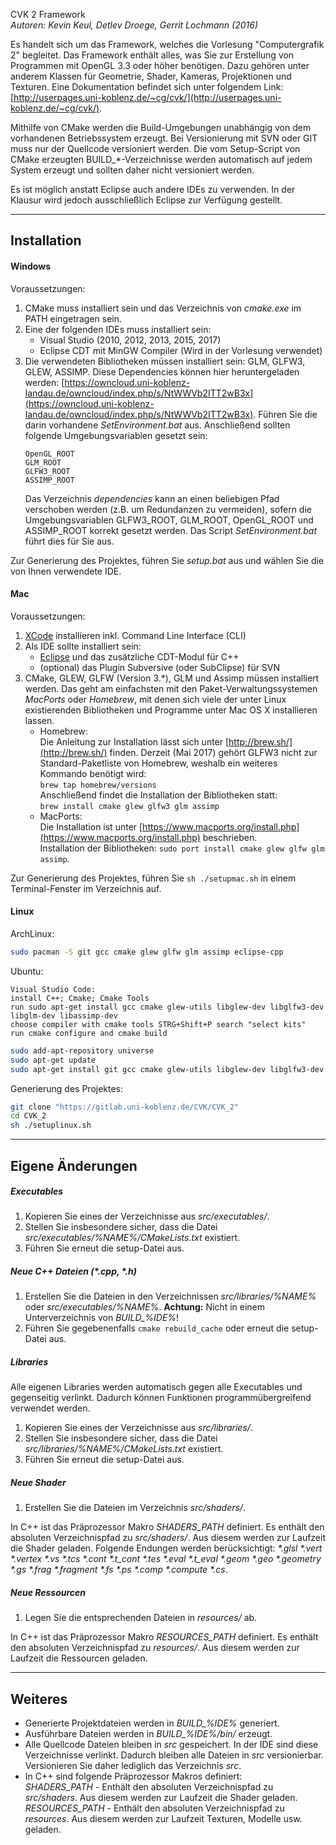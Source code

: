 CVK 2 Framework  
_Autoren: Kevin Keul, Detlev Droege, Gerrit Lochmann (2016)_  


Es handelt sich um das Framework, welches die Vorlesung "Computergrafik 2" begleitet. Das Framework enthält alles, was Sie zur Erstellung von Programmen mit OpenGL 3.3 oder höher benötigen. Dazu gehören unter anderem Klassen für Geometrie, Shader, Kameras, Projektionen und Texturen.
Eine Dokumentation befindet sich unter folgendem Link: [http://userpages.uni-koblenz.de/~cg/cvk/](http://userpages.uni-koblenz.de/~cg/cvk/).  

Mithilfe von CMake werden die Build-Umgebungen unabhängig von dem vorhandenen Betriebssystem erzeugt. Bei Versionierung mit SVN oder GIT muss nur der Quellcode versioniert werden. Die vom Setup-Script von CMake erzeugten BUILD_*-Verzeichnisse werden automatisch auf jedem System erzeugt und sollten daher nicht versioniert werden.  

Es ist möglich anstatt Eclipse auch andere IDEs zu verwenden. In der Klausur
wird jedoch ausschließlich Eclipse zur Verfügung gestellt.


----------------------------------------------------------------------------



## Installation

#### Windows

Voraussetzungen:
1. CMake muss installiert sein und das Verzeichnis von _cmake.exe_ im PATH eingetragen sein.
2. Eine der folgenden IDEs muss installiert sein:
   - Visual Studio (2010, 2012, 2013, 2015, 2017)
   - Eclipse CDT mit MinGW Compiler (Wird in der Vorlesung verwendet)
3. Die verwendeten Bibliotheken müssen installiert sein: GLM, GLFW3, GLEW, ASSIMP.
   Diese Dependencies können hier heruntergeladen werden: [https://owncloud.uni-koblenz-landau.de/owncloud/index.php/s/NtWWVb2ITT2wB3x](https://owncloud.uni-koblenz-landau.de/owncloud/index.php/s/NtWWVb2ITT2wB3x).
   Führen Sie die darin vorhandene _SetEnvironment.bat_ aus.
   Anschließend sollten folgende Umgebungsvariablen gesetzt sein:
   ```
   OpenGL_ROOT
   GLM_ROOT
   GLFW3_ROOT
   ASSIMP_ROOT
   ```
   Das Verzeichnis _dependencies_ kann an einen beliebigen Pfad verschoben werden (z.B. um Redundanzen zu vermeiden), sofern die Umgebungsvariablen GLFW3\_ROOT, GLM\_ROOT, OpenGL\_ROOT und ASSIMP\_ROOT korrekt gesetzt werden. Das Script _SetEnvironment.bat_ führt dies für Sie aus.

Zur Generierung des Projektes, führen Sie _setup.bat_ aus und wählen Sie die von Ihnen verwendete IDE.



#### Mac

Voraussetzungen:
1. [XCode](https://developer.apple.com/xcode/) installieren inkl. Command Line Interface (CLI)
2. Als IDE sollte installiert sein:
   - [Eclipse](http://eclipse.org) und das zusätzliche CDT-Modul für C++
   - (optional) das Plugin Subversive (oder SubClipse) für SVN
3. CMake, GLEW, GLFW (Version 3.*), GLM und Assimp müssen installiert werden.
   Das geht am einfachsten mit den Paket-Verwaltungssystemen _MacPorts_ oder _Homebrew_, mit denen sich viele der unter Linux existierenden Bibliotheken und Programme unter Mac OS X installieren lassen.
   - Homebrew:  
     Die Anleitung zur Installation lässt sich unter [http://brew.sh/](http://brew.sh/) finden.
     Derzeit (Mai 2017) gehört GLFW3 nicht zur Standard-Paketliste von Homebrew, weshalb ein weiteres Kommando benötigt wird:  
     ``` brew tap homebrew/versions ```  
     Anschließend findet die Installation der Bibliotheken statt:  
     ``` brew install cmake glew glfw3 glm assimp ```
   - MacPorts:  
     Die Installation ist unter [https://www.macports.org/install.php](https://www.macports.org/install.php) beschrieben.  
     Installation der Bibliotheken: ```sudo port install cmake glew glfw glm assimp```.

Zur Generierung des Projektes, führen Sie `sh ./setupmac.sh` in einem Terminal-Fenster im Verzeichnis auf.



#### Linux

ArchLinux:
```bash
sudo pacman -S git gcc cmake glew glfw glm assimp eclipse-cpp
```

Ubuntu:
```
Visual Studio Code:
install C++; Cmake; Cmake Tools
run sudo apt-get install gcc cmake glew-utils libglew-dev libglfw3-dev libglm-dev libassimp-dev
choose compiler with cmake tools STRG+Shift+P search "select kits"
run cmake configure and cmake build
```
```bash
sudo add-apt-repository universe
sudo apt-get update
sudo apt-get install git gcc cmake glew-utils libglew-dev libglfw3-dev libglm-dev libassimp-dev eclipse
```

Generierung des Projektes:
```bash
git clone "https://gitlab.uni-koblenz.de/CVK/CVK_2"
cd CVK_2
sh ./setuplinux.sh
```


----------------------------------------------------------------------------



## Eigene Änderungen


#####  Executables
1. Kopieren Sie eines der Verzeichnisse aus _src/executables/_.
2. Stellen Sie insbesondere sicher, dass die Datei _src/executables/%NAME%/CMakeLists.txt_ existiert.
3. Führen Sie erneut die setup-Datei aus.


##### Neue C++ Dateien (_*.cpp, *.h_)
1. Erstellen Sie die Dateien in den Verzeichnissen _src/libraries/%NAME%_ oder _src/executables/%NAME%_.
   **Achtung:** Nicht in einem Unterverzeichnis von _BUILD\_%IDE%_!
2. Führen Sie gegebenenfalls `cmake rebuild_cache` oder erneut die setup-Datei aus.


##### Libraries
Alle eigenen Libraries werden automatisch gegen alle Executables und gegenseitig verlinkt. Dadurch können Funktionen programmübergreifend verwendet werden.
1. Kopieren Sie eines der Verzeichnisse aus _src/libraries/_.
2. Stellen Sie insbesondere sicher, dass die Datei _src/libraries/%NAME%/CMakeLists.txt_ existiert.
3. Führen Sie erneut die setup-Datei aus.


##### Neue Shader
1. Erstellen Sie die Dateien im Verzeichnis _src/shaders/_.

In C++ ist das Präprozessor Makro _SHADERS\_PATH_ definiert. Es enthält den absoluten Verzeichnispfad zu _src/shaders/_. Aus diesem werden zur Laufzeit die Shader geladen. Folgende Endungen werden berücksichtigt: _*.glsl *.vert *.vertex *.vs *.tcs *.cont *.t\_cont *.tes *.eval *.t_eval *.geom *.geo *.geometry *.gs *.frag *.fragment *.fs *.ps *.comp *.compute *.cs_.


##### Neue Ressourcen
1. Legen Sie die entsprechenden Dateien in _resources/_ ab.

In C++ ist das Präprozessor Makro _RESOURCES\_PATH_ definiert. Es enthält den absoluten Verzeichnispfad zu _resources/_. Aus diesem werden zur Laufzeit die Ressourcen geladen.


----------------------------------------------------------------------------



## Weiteres
- Generierte Projektdateien werden in _BUILD\_%IDE%_ generiert.
- Ausführbare Dateien werden in _BUILD\_%IDE%/bin/_ erzeugt.
- Alle Quellcode Dateien bleiben in _src_ gespeichert. In der IDE sind diese Verzeichnisse verlinkt. Dadurch bleiben alle Dateien in _src_ versionierbar. Versionieren Sie daher lediglich das Verzeichnis _src_.
- In C++ sind folgende Präprozessor Makros definiert:  
  _SHADERS\_PATH_ - Enthält den absoluten Verzeichnispfad zu _src/shaders_. Aus diesem werden zur Laufzeit die Shader geladen.  
  _RESOURCES\_PATH_ - Enthält den absoluten Verzeichnispfad zu _resources_. Aus diesem werden zur Laufzeit Texturen, Modelle usw. geladen.  
